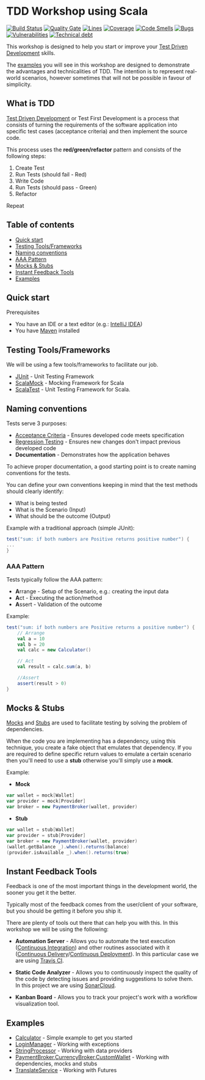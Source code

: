 # TDD Workshop using Scala 

[![Build Status](https://travis-ci.org/rafaelspinto/workshop-tdd-scala.svg?branch=master)](https://travis-ci.org/rafaelspinto/workshop-tdd-scala) [![Quality Gate](https://sonarcloud.io/api/project_badges/measure?project=workshop%3Atdd-scala&metric=alert_status)](https://sonarcloud.io/dashboard?id=workshop%3Atdd-scala) [![Lines](https://sonarcloud.io/api/project_badges/measure?project=workshop%3Atdd-scala&metric=ncloc)](https://sonarcloud.io/dashboard?id=workshop%3Atdd-scala) [![Coverage](https://sonarcloud.io/api/project_badges/measure?project=workshop%3Atdd-scala&metric=coverage)](https://sonarcloud.io/dashboard?id=workshop%3Atdd-scala) [![Code Smells](https://sonarcloud.io/api/project_badges/measure?project=workshop%3Atdd-scala&metric=code_smells)](https://sonarcloud.io/dashboard?id=workshop%3Atdd-java) [![Bugs](https://sonarcloud.io/api/project_badges/measure?project=workshop%3Atdd-java&metric=bugs)](https://sonarcloud.io/dashboard?id=workshop%3Atdd-java) [![Vulnerabilities](https://sonarcloud.io/api/project_badges/measure?project=workshop%3Atdd-java&metric=vulnerabilities)](https://sonarcloud.io/dashboard?id=workshop%3Atdd-java) [![Technical debt](https://sonarcloud.io/api/project_badges/measure?project=workshop%3Atdd-java&metric=sqale_index)](https://sonarcloud.io/dashboard?id=workshop%3Atdd-java)


This workshop is designed to help you start or improve your [Test Driven Development](https://en.wikipedia.org/wiki/Test-driven_development) skills.

The [examples](#examples) you will see in this workshop are designed to demonstrate the advantages and technicalities of TDD. The intention is to represent real-world scenarios, however sometimes that will not be possible in favour of simplicity.


## What is TDD

[Test Driven Development](https://en.wikipedia.org/wiki/Test-driven_development) or Test First Development is a process that consists of turning the requirements of the software application into specific test cases (acceptance criteria) and then implement the source code.

This process uses the **red/green/refactor** pattern and consists of the following steps:

1. Create Test
2. Run Tests (should fail - Red)
3. Write Code
4. Run Tests (should pass - Green)  
5. Refactor

Repeat

## Table of contents

* [Quick start](#quick-start)
* [Testing Tools/Frameworks](#testing-toolsframeworks)
* [Naming conventions](#naming-conventions)
* [AAA Pattern](#aaa-pattern)
* [Mocks & Stubs](#mocks--stubs)
* [Instant Feedback Tools](#instant-feedback-tools)
* [Examples](#examples)

## Quick start

Prerequisites

* You have an IDE or a text editor (e.g.: [IntelliJ IDEA](https://www.jetbrains.com/idea/download))
* You have [Maven](https://maven.apache.org/) installed


## Testing Tools/Frameworks

We will be using a few tools/frameworks to facilitate our job.

* [JUnit](https://junit.org/junit4/) - Unit Testing Framework
* [ScalaMock](https://scalamock.org/) - Mocking Framework for Scala
* [ScalaTest](http://www.scalatest.org/) - Unit Testing Framework for Scala.

## Naming conventions

Tests serve 3 purposes:

* [Acceptance Criteria](https://en.wikipedia.org/wiki/Acceptance_testing) - Ensures developed code meets specification
* [Regression Testing](https://en.wikipedia.org/wiki/Regression_testing) - Ensures new changes don't impact previous developed code
* **Documentation** - Demonstrates how the application behaves

To achieve proper documentation, a good starting point is to create naming conventions for the tests.

You can define your own conventions keeping in mind that the test methods should clearly identify:

* What is being tested
* What is the Scenario (Input)
* What should be the outcome (Output)

Example with a traditional approach (simple JUnit):

```scala
test("sum: if both numbers are Positive returns positive number") {
...
}
```

### AAA Pattern

Tests typically follow the AAA pattern:

* **A**rrange - Setup of the Scenario, e.g.: creating the input data
* **A**ct - Executing the action/method
* **A**ssert - Validation of the outcome

Example:


```scala
test("sum: if both numbers are Positive returns a positive number") {
    // Arrange
    val a = 10
    val b = 20
    val calc = new Calculator()

    // Act
    val result = calc.sum(a, b)

    //Assert
    assert(result > 0)
}
```

## Mocks & Stubs

[Mocks](https://en.wikipedia.org/wiki/Mock_object) and [Stubs](https://en.wikipedia.org/wiki/Method_stub) are used to facilitate testing by solving the problem of dependencies.

When the code you are implementing has a dependency, using this technique, you create a fake object that emulates that dependency. If you are required to define specific return values to emulate a certain scenario then you'll need to use a **stub** otherwise you'll simply use a **mock**.


Example:


* **Mock**

```scala
var wallet = mock[Wallet]
var provider = mock[Provider]
var broker = new PaymentBroker(wallet, provider)

```

* **Stub**
```scala
var wallet = stub[Wallet]
var provider = stub[Provider]
var broker = new PaymentBroker(wallet, provider)
(wallet.getBalance _).when().returns(balance)
(provider.isAvailable _).when().returns(true)
```

## Instant Feedback Tools

Feedback is one of the most important things in the development world, the sooner you get it the better.

Typically most of the feedback comes from the user/client of your software, but you should be getting it before you ship it.

There are plenty of tools out there that can help you with this. In this workshop we will be using the following:

* **Automation Server** - Allows you to automate the test execution ([Continuous Integration](https://www.thoughtworks.com/continuous-integration)) and other routines associated with it ([Continuous Delivery](https://martinfowler.com/bliki/ContinuousDelivery.html)/[Continuous Deployment](https://www.agilealliance.org/glossary/continuous-deployment/)). In this particular case we are using [Travis CI](https://travis-ci.org/).

* **Static Code Analyzer** - Allows you to continuously inspect the quality of the code by detecting issues and providing suggestions to solve them. In this project we are using [SonarCloud](http://sonarcloud.io).

* **Kanban Board** - Allows you to track your project's work with a workflow visualization tool.


## Examples

* [Calculator](/src/test/scala/workshop/calculator) - Simple example to get you started
* [LoginManager](/src/test/scala/workshop/login) - Working with exceptions
* [StringProcessor](/src/test/scala/workshop/strings) - Working with data providers
* [PaymentBroker,CurrencyBroker,CustomWallet](/src/test/scala/workshop/payment) - Working with dependencies, mocks and stubs
* [TranslateService](/src/test/scala/workshop/service) - Working with Futures
